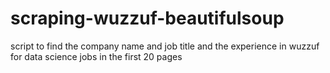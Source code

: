 # scraping-wuzzuf-beautifulsoup
script to find the company name and job title and the experience in wuzzuf for data science jobs in the first 20 pages
